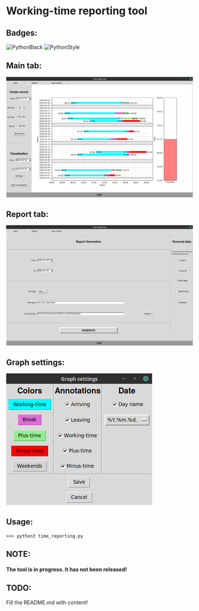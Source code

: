 # Working-time reporting tool

## Badges:

![PythonBlack](https://github.com/milanbalazs/time_reporting/workflows/PythonBlack/badge.svg)
![PythonStyle](https://github.com/milanbalazs/time_reporting/workflows/PythonStyle/badge.svg)

## Main tab:

![Main window example](imgs/main_window_example.png)

## Report tab:

![Report window example](imgs/report_window_example.png)

## Graph settings:

![Report window example](imgs/graph_config_example.png)

## Usage:

````
>>> python3 time_reporting.py
````

## NOTE:
#### The tool is in progress. It has not been released!

## TODO:

Fill the README.md with content!
